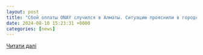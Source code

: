 ```yaml
---
layout: post
title: "Сбой оплаты ONAY случился в Алматы. Ситуацию прояснили в городском акимате — The Village Казахстан"
date: 2024-08-10 15:23:31 +0000
categories: [news]
---
```


[Читати далі](https://www.the-village-kz.com/village/city/news-city/37095-sboy-oplaty-onay-sluchilsya-v-almaty-situatsiyu-proyasnili-v-gorodskom-akimate)
